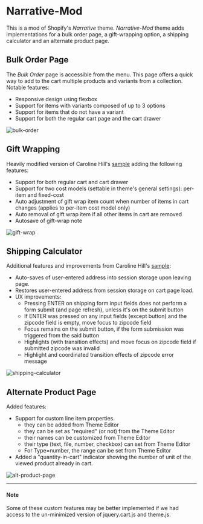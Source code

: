 # Narrative-Mod

This is a mod of Shopify's *Narrative* theme.  *Narrative-Mod* theme adds implementations for a bulk order page, a gift-wrapping option, a shipping calculator and an alternate product page.

## Bulk Order Page
The *Bulk Order* page is accessible from the menu. This page offers a quick way to add to the cart multiple products and variants from a collection.
Notable features:
- Responsive design using flexbox
- Support for items with variants composed of up to 3 options
- Support for items that do not have a variant
- Support for both the regular cart page and the cart drawer

![bulk-order](https://user-images.githubusercontent.com/4752832/29792516-a25db8f0-8c0e-11e7-94cb-516c8f0d784e.png)

## Gift Wrapping
Heavily modified version of Caroline Hill's [sample](https://github.com/carolineschnapp/carolineschnapp-gift-wrap/blob/master/gift-wrapping-multiple-charge.liquid) adding the following features:

- Support for both regular cart and cart drawer
- Support for two cost models (settable in theme's general settings): per-item and fixed-cost
- Auto adjustment of gift wrap item count when number of items in cart changes (applies to per-item cost model only)
- Auto removal of gift wrap item if all other items in cart are removed
- Autosave of gift-wrap note

![gift-wrap](https://user-images.githubusercontent.com/4752832/29792527-ad1a5a0a-8c0e-11e7-9b7b-39a8f1a37254.png)

## Shipping Calculator
Additional features and improvements from Caroline Hill's [sample](https://github.com/carolineschnapp/shipping-calculator/blob/master/shipping-calculator.liquid):
- Auto-saves of user-entered address into session storage upon leaving page.
- Restores user-entered address from session storage on cart page load.
- UX improvements:
     - Pressing ENTER on shipping form input fields does not perform a form submit (and page refresh), unless it's on the submit button
     - If ENTER was pressed on any input fields (except button) and the zipcode field is empty, move focus to zipcode field
     - Focus remains on the submit button, if the form submission was triggered from the said button
     - Highlights (with transition effects) and move focus on zipcode field if submitted zipcode was invalid
     - Highlight and coordinated transition effects of zipcode error message

![shipping-calculator](https://user-images.githubusercontent.com/4752832/29792531-aefc0166-8c0e-11e7-8d50-97de04497861.png)
     
## Alternate Product Page
Added features:
- Support for custom line item properties.
    - they can be added from Theme Editor
    - they can be set as "required" (or not) from the Theme Editor
    - their names can be customized from Theme Editor
    - their type (text, file, number, checkbox) can set from Theme Editor
    - For Type=number, the range can be set from Theme Editor
- Added a "quantity-in-cart" indicator showing the number of unit of the viewed product already in cart.

![alt-product-page](https://user-images.githubusercontent.com/4752832/29792535-b07cf7c0-8c0e-11e7-886f-0aff16b25b1b.png)

- - - 
#### Note
Some of these custom features may be better implemented if we had access to the un-minimized version of jquery.cart.js and theme.js.
